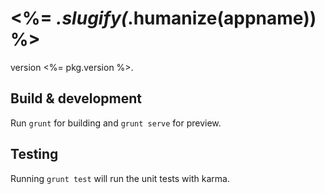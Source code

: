 # <%= _.slugify(_.humanize(appname)) %>

version <%= pkg.version %>.

## Build & development

Run `grunt` for building and `grunt serve` for preview.

## Testing

Running `grunt test` will run the unit tests with karma.
